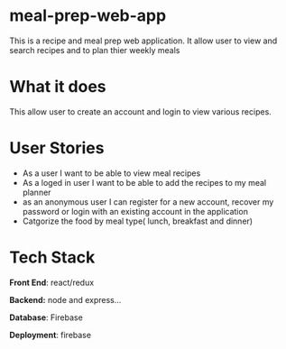 # meal-prep-web-app

This is a recipe and meal prep web application. It allow user to view and search recipes and to plan thier weekly meals

# What it does

This allow user to create an account and login to view various recipes.  

# User Stories 
- As a user I want to be able to view meal recipes
- As a loged in user I want to be able to add the recipes to my meal planner
- as an anonymous user I can register for a new account, recover my password or login with an existing account in the application
- Catgorize the food by meal type( lunch, breakfast and dinner)

# Tech Stack 
**Front End**: react/redux 

**Backend:** node and express... 

**Database**: Firebase 

**Deployment**: firebase






